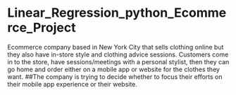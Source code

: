 # Linear_Regression_python_Ecommerce_Project

Ecommerce company based in New York City that sells clothing online but they also have in-store style and clothing advice sessions. Customers come in to the store, have sessions/meetings with a personal stylist, then they can go home and order either on a mobile app or website for the clothes they want. ##The company is trying to decide whether to focus their efforts on their mobile app experience or their website.
